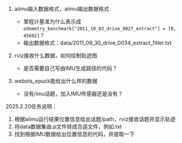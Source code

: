 1. aiimu输入数据格式，aiimu输出数据格式
    - 里程计基准为什么表示成`odometry_benchmark["2011_10_03_drive_0027_extract"] = [0, 45692]`？
    - 输出数据格式：data/2011_09_30_drive_0034_extract_filter.txt
    
2. rviz接收什么数据，如何绘制轨迹图
    - 是否需要自己写由IMU生成路径的代码？

3. webots_epuck能给出什么样的数据
    - 没有/imu话题，加入IMU传感器还是没有？


2025.2.20任务说明：
1. 根据aiimu运行结果位置信息给出话题/path，rviz接收话题并显示轨迹
2. 将data数据集由.p文件转成合适文件，例如.txt
3. 找到根据IMU数据给出位置信息的代码，并提取一下
